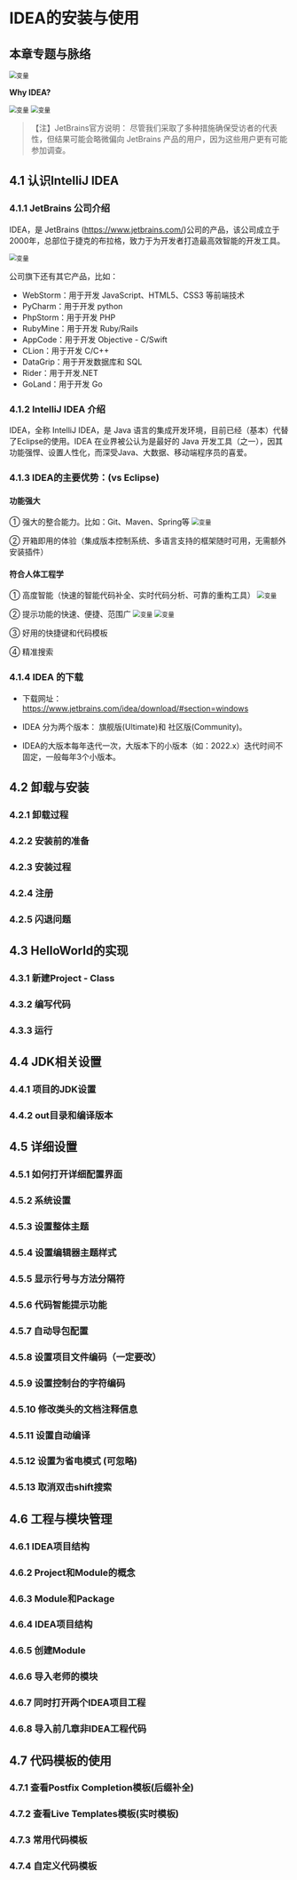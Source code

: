 # IDEA的安装与使用

## 本章专题与脉络

<img src="./Figures/chapter4_outline.png" alt="变量" style="zoom:80%;" />

**Why IDEA?**

<img src="./Figures/whyIDEA1.png" alt="变量" style="zoom:80%;" />
<img src="./Figures/whyIDEA2.jpg" alt="变量" style="zoom:80%;" />

> 【注】JetBrains官方说明：
尽管我们采取了多种措施确保受访者的代表性，但结果可能会略微偏向 JetBrains 产品的用户，因为这些用户更有可能参加调查。


## 4.1 认识IntelliJ IDEA
### 4.1.1 JetBrains 公司介绍

IDEA，是 JetBrains (https://www.jetbrains.com/)公司的产品，该公司成立于2000年，总部位于捷克的布拉格，致力于为开发者打造最高效智能的开发工具。

<img src="./Figures/JetBrains.png" alt="变量" style="zoom:80%;" />

公司旗下还有其它产品，比如：
- WebStorm：用于开发 JavaScript、HTML5、CSS3 等前端技术
- PyCharm：用于开发 python
- PhpStorm：用于开发 PHP
- RubyMine：用于开发 Ruby/Rails
- AppCode：用于开发 Objective - C/Swift
- CLion：用于开发 C/C++
- DataGrip：用于开发数据库和 SQL
- Rider：用于开发.NET
- GoLand：用于开发 Go

### 4.1.2 IntelliJ IDEA 介绍

IDEA，全称 IntelliJ IDEA，是 Java 语言的集成开发环境，目前已经（基本）代替了Eclipse的使用。IDEA 在业界被公认为是最好的 Java 开发工具（之一），因其功能强悍、设置人性化，而深受Java、大数据、移动端程序员的喜爱。

### 4.1.3 IDEA的主要优势：(vs Eclipse)

#### 功能强大

① 强大的整合能力。比如：Git、Maven、Spring等
<img src="./Figures/IDEA.png" alt="变量" style="zoom:80%;" />

② 开箱即用的体验（集成版本控制系统、多语言支持的框架随时可用，无需额外安装插件）

#### 符合人体工程学

① 高度智能（快速的智能代码补全、实时代码分析、可靠的重构工具）
<img src="./Figures/IDEA1.png" alt="变量" style="zoom:80%;" />

② 提示功能的快速、便捷、范围广
<img src="./Figures/IDEA2.jpg" alt="变量" style="zoom:80%;" />
<img src="./Figures/IDEA3.png" alt="变量" style="zoom:80%;" />

③ 好用的快捷键和代码模板

④ 精准搜索


### 4.1.4 IDEA 的下载

- 下载网址： https://www.jetbrains.com/idea/download/#section=windows

- IDEA 分为两个版本： 旗舰版(Ultimate)和 社区版(Community)。

- IDEA的大版本每年迭代一次，大版本下的小版本（如：2022.x）迭代时间不固定，一般每年3个小版本。

## 4.2 卸载与安装


### 4.2.1 卸载过程


### 4.2.2 安装前的准备


### 4.2.3 安装过程


### 4.2.4 注册


### 4.2.5 闪退问题



## 4.3 HelloWorld的实现


### 4.3.1 新建Project - Class


### 4.3.2 编写代码


### 4.3.3 运行




## 4.4 JDK相关设置


### 4.4.1 项目的JDK设置


### 4.4.2 out目录和编译版本



## 4.5 详细设置


### 4.5.1 如何打开详细配置界面


### 4.5.2 系统设置


### 4.5.3 设置整体主题


### 4.5.4 设置编辑器主题样式


### 4.5.5 显示行号与方法分隔符


### 4.5.6 代码智能提示功能


### 4.5.7 自动导包配置


### 4.5.8 设置项目文件编码（一定要改）


### 4.5.9 设置控制台的字符编码


### 4.5.10 修改类头的文档注释信息


### 4.5.11 设置自动编译


### 4.5.12 设置为省电模式 (可忽略)


### 4.5.13 取消双击shift搜索



## 4.6 工程与模块管理


### 4.6.1 IDEA项目结构


### 4.6.2 Project和Module的概念


### 4.6.3 Module和Package


### 4.6.4 IDEA项目结构


### 4.6.5 创建Module


### 4.6.6 导入老师的模块


### 4.6.7 同时打开两个IDEA项目工程


### 4.6.8 导入前几章非IDEA工程代码




## 4.7 代码模板的使用


### 4.7.1 查看Postfix Completion模板(后缀补全)


### 4.7.2 查看Live Templates模板(实时模板)


### 4.7.3 常用代码模板


### 4.7.4 自定义代码模板

